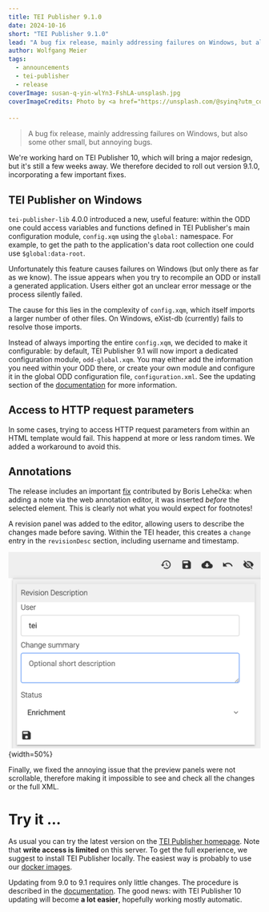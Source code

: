```yaml
---
title: TEI Publisher 9.1.0
date: 2024-10-16
short: "TEI Publisher 9.1.0"
lead: "A bug fix release, mainly addressing failures on Windows, but also some other small, but annoying bugs"
author: Wolfgang Meier
tags:
  - announcements
  - tei-publisher
  - release
coverImage: susan-q-yin-wlYn3-FshLA-unsplash.jpg
coverImageCredits: Photo by <a href="https://unsplash.com/@syinq?utm_content=creditCopyText&utm_medium=referral&utm_source=unsplash">Susan Q Yin</a> on <a href="https://unsplash.com/photos/blue-and-white-number-9-wall-decor-wlYn3-FshLA?utm_content=creditCopyText&utm_medium=referral&utm_source=unsplash">Unsplash</a>

---
```

> A bug fix release, mainly addressing failures on Windows, but also some other small, but annoying bugs.

We're working hard on TEI Publisher 10, which will bring a major redesign, but it's still a few weeks away. We therefore decided to roll out version 9.1.0, incorporating a few important fixes.

## TEI Publisher on Windows

`tei-publisher-lib` 4.0.0 introduced a new, useful feature: within the ODD one could access variables and functions defined in TEI Publisher's main configuration module, `config.xqm` using the `global:` namespace. For example, to get the path to the application's data root collection one could use `$global:data-root`.

Unfortunately this feature causes failures on Windows (but only there as far as we know). The issue appears when you try to recompile an ODD or install a generated application. Users either got an unclear error message or the process silently failed.

The cause for this lies in the complexity of `config.xqm`, which itself imports a larger number of other files. On Windows, eXist-db (currently) fails to resolve those imports.

Instead of always importing the entire `config.xqm`, we decided to make it configurable: by default, TEI Publisher 9.1 will now import a dedicated configuration module, `odd-global.xqm`. You may either add the information you need within your ODD there, or create your own module and configure it in the global ODD configuration file, `configuration.xml`. See the updating section of the [documentation](https://teipublisher.org/exist/apps/tei-publisher/documentation/upgrade-910) for more information.

## Access to HTTP request parameters

In some cases, trying to access HTTP request parameters from within an HTML template would fail. This happend at more or less random times. We added a workaround to avoid this.

## Annotations

The release includes an important [fix](https://github.com/eeditiones/tei-publisher-app/pull/232) contributed by Boris Lehečka: when adding a note via the web annotation editor, it was inserted *before* the selected element. This is clearly not what you would expect for footnotes!

A revision panel was added to the editor, allowing users to describe the changes made before saving. Within the TEI header, this creates a `change` entry in the `revisionDesc` section, including username and timestamp.

![Revision panel in annotation editor](/img/annotations-revision.png){width=50%}

Finally, we fixed the annoying issue that the preview panels were not scrollable, therefore making it impossible to see and check all the changes or the full XML.

# Try it ...

As usual you can try the latest version on the [TEI Publisher homepage](https://tei-publisher.org). Note that **write access is limited** on this server. To get the full experience, we suggest to install TEI Publisher locally. The easiest way is probably to use our [docker images](https://tei-publisher.org/exist/apps/tei-publisher/documentation/docker).

Updating from 9.0 to 9.1 requires only little changes. The procedure is described in the [documentation](https://teipublisher.org/exist/apps/tei-publisher/documentation/upgrade-910). The good news: with TEI Publisher 10 updating will become **a lot easier**, hopefully working mostly automatic. 